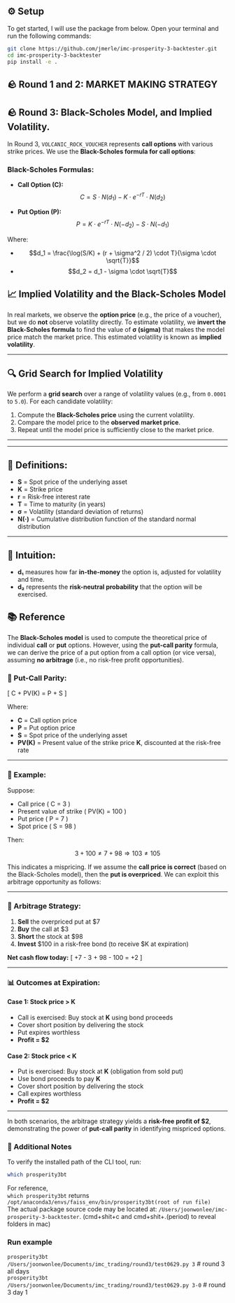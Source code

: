 
## ⚙️ Setup

To get started, I will use the package from below. Open your terminal and run the following commands:

```bash
git clone https://github.com/jmerle/imc-prosperity-3-backtester.git
cd imc-prosperity-3-backtester
pip install -e .
```

## 🪨 Round 1 and 2: MARKET MAKING STRATEGY

   

## 🪨 Round 3: Black-Scholes Model, and Implied Volatility.

In Round 3, `VOLCANIC_ROCK_VOUCHER` represents **call options** with various strike prices. We use the **Black-Scholes formula for call options**:

### Black-Scholes Formulas:

- **Call Option (C):**  
  $$C = S \cdot N(d_1) - K \cdot e^{-rT} \cdot N(d_2)$$

- **Put Option (P):**  
  $$P = K \cdot e^{-rT} \cdot N(-d_2) - S \cdot N(-d_1)$$

Where:

- $$d_1 = \frac{\log(S/K) + (r + \sigma^2 / 2) \cdot T}{\sigma \cdot \sqrt{T}}$$  
- $$d_2 = d_1 - \sigma \cdot \sqrt{T}$$

## 📈 Implied Volatility and the Black-Scholes Model

In real markets, we observe the **option price** (e.g., the price of a voucher), but we do **not** observe volatility directly. To estimate volatility, we **invert the Black-Scholes formula** to find the value of **σ (sigma)** that makes the model price match the market price. This estimated volatility is known as **implied volatility**.

---

## 🔍 Grid Search for Implied Volatility

We perform a **grid search** over a range of volatility values (e.g., from `0.0001` to `5.0`). For each candidate volatility:

1. Compute the **Black-Scholes price** using the current volatility.
2. Compare the model price to the **observed market price**.
3. Repeat until the model price is sufficiently close to the market price.

---

---

## 📘 Definitions:

- **S** = Spot price of the underlying asset  
- **K** = Strike price  
- **r** = Risk-free interest rate  
- **T** = Time to maturity (in years)  
- **σ** = Volatility (standard deviation of returns)  
- **N(·)** = Cumulative distribution function of the standard normal distribution

---

## 🧠 Intuition:

- **d₁** measures how far **in-the-money** the option is, adjusted for volatility and time.
- **d₂** represents the **risk-neutral probability** that the option will be exercised.



## 📚 Reference

The **Black-Scholes model** is used to compute the theoretical price of individual **call** or **put** options. However, using the **put-call parity** formula, we can derive the price of a put option from a call option (or vice versa), assuming **no arbitrage** (i.e., no risk-free profit opportunities).

### 🧮 Put-Call Parity:

\[
C + PV(K) = P + S
\]

Where:
- **C** = Call option price  
- **P** = Put option price  
- **S** = Spot price of the underlying asset  
- **PV(K)** = Present value of the strike price **K**, discounted at the risk-free rate

---

### 🧪 Example:

Suppose:
- Call price \( C = 3 \)
- Present value of strike \( PV(K) = 100 \)
- Put price \( P = 7 \)
- Spot price \( S = 98 \)

Then:

$$
3 + 100 \neq 7 + 98 \Rightarrow 103 \neq 105
$$

This indicates a mispricing. If we assume the **call price is correct** (based on the Black-Scholes model), then the **put is overpriced**. We can exploit this arbitrage opportunity as follows:

---

### 💼 Arbitrage Strategy:

1. **Sell** the overpriced put at \$7  
2. **Buy** the call at \$3  
3. **Short** the stock at \$98  
4. **Invest** \$100 in a risk-free bond (to receive \$K at expiration)

**Net cash flow today:**
\[
+7 - 3 + 98 - 100 = +2
\]

---

### 📊 Outcomes at Expiration:

#### Case 1: Stock price **> K**
- Call is exercised: Buy stock at **K** using bond proceeds
- Cover short position by delivering the stock
- Put expires worthless
- **Profit = \$2**

#### Case 2: Stock price **< K**
- Put is exercised: Buy stock at **K** (obligation from sold put)
- Use bond proceeds to pay **K**
- Cover short position by delivering the stock
- Call expires worthless
- **Profit = \$2**

---

In both scenarios, the arbitrage strategy yields a **risk-free profit of \$2**, demonstrating the power of **put-call parity** in identifying mispriced options.
  

### 📁 Additional Notes

To verify the installed path of the CLI tool, run:

```bash
which prosperity3bt
```

For reference,    
```which prosperity3bt```   returns ```/opt/anaconda3/envs/faiss_env/bin/prosperity3bt(root of run file)```    
The actual package source code may be located at: ```/Users/joonwonlee/imc-prosperity-3-backtester```. (cmd+shit+c and cmd+shit+.(period) to reveal folders in mac)   
  

### Run example
```prosperity3bt /Users/joonwonlee/Documents/imc_trading/round3/test0629.py 3```          # round 3 all days     
```prosperity3bt /Users/joonwonlee/Documents/imc_trading/round3/test0629.py 3-0```        # round 3 day 1   



